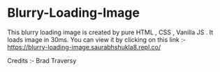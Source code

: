 # Blurry-Loading-Image

This blurry loading image is created by pure HTML , CSS , Vanilla JS .
It loads image in 30ms.
You can view it by clicking on this link :- https://blurry-loading-image.saurabhshukla8.repl.co/


Credits :- Brad Traversy

